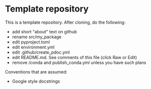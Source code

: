 

# Template repository

This is a template repository. After cloning, do the following:
- add short "about" text on github
- rename src/my_package
- edit pyproject.toml
- edit environment.yml
- edit .github/create_pdoc.yml
- edit README.md. See comments of this file (click Raw or Edit)
- remove /conda and publish_conda.yml unless you have such plans

Conventions that are assumed:
- Google style docstrings


<!--- Replace the README.md with the markdown template below and adjust the details:

![Python Version](https://img.shields.io/badge/python-3.9+-blue)
[![License: MIT](https://img.shields.io/badge/License-MIT-yellow.svg)](https://opensource.org/licenses/MIT)
![tests](https://github.com/danionella/my_package_replace/actions/workflows/test.yml/badge.svg)
[![PyPI - Version](https://img.shields.io/pypi/v/my_package_replace)](https://pypi.org/project/my_package_replace/)
[![Conda Version](https://img.shields.io/conda/v/danionella/my_package_replace)](https://anaconda.org/danionella/my_package_replace)
![GitHub last commit](https://img.shields.io/github/last-commit/danionella/my_package_replace)

# My_package
Introductotry paragraph about your repository here.

[only applies if you decide to make the documentation public:]
Links: [API documentation](http://danionella.github.io/my_package), [GitHub repository](https://github.com/danionella/my_package)

## Installation
### Hardware requirements
- a Linux or Windows PC

### Software prerequisites
- If any

### Install my_package
- For development, clone this repository change to the directory containing `pyproject.toml` 
- `conda env create -n my_package -f environment.yml`
- `conda activate my_package`
- `pip install -e .`

[only applies to pulic repositories:]
- or, via conda: `conda install danionella::my_package `
- or, if you prefer pip: `pip install my_package`

## Use 
Description of usage, with examples.

## See also
- related repo  or project 1
- related repo  or project 1

 -->